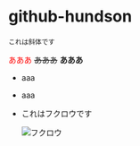 # github-hundson
```
これは斜体です
```
<span style="color: red; ">あああ</span>
~~あああ~~
**あああ**
- aaa
+ aaa
+ これはフクロウです
 
   ![フクロウ](https://notepm.jp/build/assets/apple-touch-icon-120x120-2ee67c72.png)
